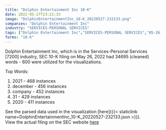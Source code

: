 ```yaml
---
title: "Dolphin Entertainment Inc 10-K"
date: 2022-05-27T23:21:33
image: "DolphinEntertainmentInc_10-K_20220527-232133.png"
companies: "Dolphin Entertainment Inc"
industry: "SERVICES-PERSONAL SERVICES"
tags: ["Dolphin Entertainment Inc","SERVICES-PERSONAL SERVICES","05-26-2022","10-K"]
forms: "10-K"
---
```

Dolphin Entertainment Inc, which is in the Services-Personal Services [7200] industry, SEC 10-K filing on May 26, 2022 had 34695 (cleaned) words - 600 were utilized for the visualizations.

Top Words:
1. 2021 - 468 instances
2. december - 456 instances
3. company - 452 instances
4. 31 - 429 instances
5. 2020 - 411 instances


See the parsed data used in the visualization [here]({{< staticlink name=DolphinEntertainmentInc_10-K_20220527-232133.json >}}).  
View the actual filing on the SEC website [here](https://www.sec.gov/Archives/edgar/data/1282224/0001079973-22-000661.txt)